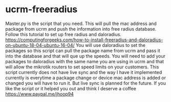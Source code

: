 # ucrm-freeradius
Master.py is the script that you need.
This will pull the mac address and package from ucrm and push the information into free radius database.
Follow this tutorial to set up free radius and daloradius. https://computingforgeeks.com/how-to-install-freeradius-and-daloradius-on-ubuntu-18-04-ubuntu-16-04/
You will use daloradius to set the packages so this script can pull the package name from ucrm and pass it into the database and that will que up the speeds. You will need to add your packages to daloradius with the same name you are using in ucrm and that will allow the mikrotik routers to set speed limits on your customers. 
This script currently does not have live sync and the way I have it implemented currently is everytime a package change or device mac address is added or changed you will have to run it. But live sync is planned for the future. 
If you like the script or it helped you out and think I deserve a coffee
https://www.paypal.me/jhoop94
